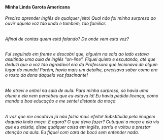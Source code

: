 #### Minha Linda Garota Americana

###### 				Preciso aprender Inglês de qualquer jeito! Qual não foi minha surpresa ao ouvir aquela voz tão linda e também, tão familiar. 

###### 				Afinal de contas quem está falando? De onde vem esta voz? 

###### 				Fui seguindo em frente e descobri que, alguém na sala ao lado estava assitindo uma aula de inglês "on-line". Fiquei quieto e escutando, até que deduzi que a voz tão agradável era da Professora que lecionava de algum lugar do mundo! Porém, havia mais um detalhe, precisava saber como era o rosto da dona daquela voz fascinante! 

###### 				Me atrevi e entrei na sala de aula. Para minha surpresa, só havia uma aluna e ela nem percebeu que eu estava lá! Eu havia pedido licença, como manda a boa educação e me sentei distante da moça.

###### 		A voz que me encatava já não fazia mais efeito! Substituída pela imagem daquela linda moça. E agora? O que devo fazer? Cutuquei a moça e ela viu que eu existia, disse qualquer coisa em inglês, sorriu e voltou a prestar atenção na aula. Eu fiquei com cara de bocó sem entender nada.

